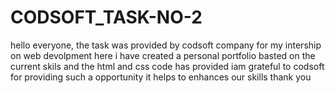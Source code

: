 # CODSOFT_TASK-NO-2
 hello everyone,
 the task was provided by codsoft company for my intership on web devolpment here i have created a personal portfolio
 basted on the current skils and the html and css code has provided
 iam grateful to codsoft for providing such a opportunity
 it helps to enhances our skills
 thank you
